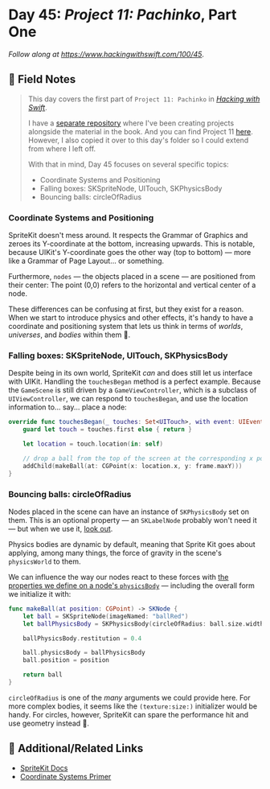 # Day 45: _Project 11: Pachinko_, Part One

_Follow along at https://www.hackingwithswift.com/100/45_.


## 📒 Field Notes

> This day covers the first part of `Project 11: Pachinko` in _[Hacking with Swift](https://www.hackingwithswift.com/read/11)_.
>
> I have a [separate repository](https://github.com/CypherPoet/book--hacking-with-swift) where I've been creating projects alongside the material in the book. And you can find Project 11 [here](https://github.com/CypherPoet/book--hacking-with-swift/tree/master/11-pachinko/Pachinko). However, I also copied it over to this day's folder so I could extend from where I left off.
>
> With that in mind, Day 45 focuses on several specific topics:
>
> - Coordinate Systems and Positioning
> - Falling boxes: SKSpriteNode, UITouch, SKPhysicsBody
> - Bouncing balls: circleOfRadius


### Coordinate Systems and Positioning

SpriteKit doesn't mess around. It respects the Grammar of Graphics and zeroes its Y-coordinate at the bottom, increasing upwards. This is notable, because UIKit's Y-coordinate goes the other way (top to bottom) &mdash; more like a Grammar of Page Layout... or something.

Furthermore, `nodes` &mdash; the objects placed in a scene &mdash; are positioned from their center: The point (0,0) refers to the horizontal and vertical center of a node.

These differences can be confusing at first, but they exist for a reason. When we start to introduce physics and other effects, it's handy to have a coordinate and positioning system that lets us think in terms of _worlds_, _universes_, and _bodies_ within them 💫.


### Falling boxes: SKSpriteNode, UITouch, SKPhysicsBody

Despite being in its own world, SpriteKit _can_ and does still let us interface with UIKit. Handling the `touchesBegan` method is a perfect example. Because the `GameScene` is still driven by a `GameViewController`, which is a subclass of `UIViewController`, we can respond to `touchesBegan`, and use the location information to... say... place a node:

```swift
override func touchesBegan(_ touches: Set<UITouch>, with event: UIEvent?) {
    guard let touch = touches.first else { return }

    let location = touch.location(in: self)

    // drop a ball from the top of the screen at the corresponding x position
    addChild(makeBall(at: CGPoint(x: location.x, y: frame.maxY)))
}
```


### Bouncing balls: circleOfRadius

Nodes placed in the scene can have an instance of `SKPhysicsBody` set on them. This is an optional property &mdash; an `SKLabelNode` probably won't need it &mdash; but when we use it, [look out](https://giphy.com/embed/XpIsgXZJIzJDi).

Physics bodies are dynamic by default, meaning that Sprite Kit goes about applying, among many things, the force of gravity in the scene's `physicsWorld` to them.

We can influence the way our nodes react to these forces with [the properties we define on a node's `physicsBody`](https://developer.apple.com/documentation/spritekit/skphysicsbody) &mdash; including the overall form we initialize it with:

```swift
func makeBall(at position: CGPoint) -> SKNode {
    let ball = SKSpriteNode(imageNamed: "ballRed")
    let ballPhysicsBody = SKPhysicsBody(circleOfRadius: ball.size.width / 2.0)

    ballPhysicsBody.restitution = 0.4

    ball.physicsBody = ballPhysicsBody
    ball.position = position

    return ball
}
```

`circleOfRadius` is one of the _many_ arguments we could provide here. For more complex bodies, it seems like the `(texture:size:)` initializer would be handy. For circles, however, SpriteKit can spare the performance hit and use geometry instead 💯.


## 🔗 Additional/Related Links

- [SpriteKit Docs](https://developer.apple.com/documentation/spritekit)
- [Coordinate Systems Primer](https://www.cs.uic.edu/~jbell/CourseNotes/ComputerGraphics/Coordinates.html)
